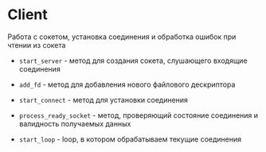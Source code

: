 Client
============================

Работа с сокетом, установка соединения и обработка ошибок при чтении из сокета

* `start_server` - метод для создания сокета, слушающего входящие соединения

* `add_fd` - метод для добавления нового файлового дескриптора

* `start_connect` - метод для установки соединения

* `process_ready_socket` - метод, проверяющий состояние соединения и валидность получаемых данных

* `start_loop` - loop, в котором обрабатываем текущие соединения